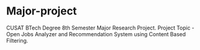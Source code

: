 # Major-project
CUSAT BTech Degree 8th Semester Major Research Project. 
 Project Topic - Open Jobs Analyzer and Recommendation System using Content Based Filtering.
